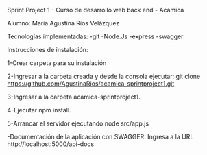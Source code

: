 Sprint Project 1 - Curso de desarrollo web back end - Acámica

Alumno: María Agustina Ríos Velázquez

Tecnologías implementadas:
-git
-Node.Js
-express
-swagger


Instrucciones de instalación:

1-Crear carpeta para su instalación

2-Ingresar a la carpeta creada y desde la consola ejecutar: git clone https://github.com/AgustinaRios/acamica-sprintproject1.git

3-Ingresar a la carpeta acamica-sprintproject1.

4-Ejecutar npm install.

5-Arrancar el servidor ejecutando node src/app.js


-Documentación de la aplicación con SWAGGER:
 Ingresa a la URL http://localhost:5000/api-docs







